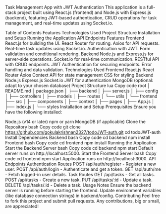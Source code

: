 
Task Management App with JWT Authentication
This application is a full-stack project built using React.js (frontend) and Node.js with Express.js (backend), featuring JWT-based authentication, CRUD operations for task management, and real-time updates using Socket.io.

Table of Contents
Features
Technologies Used
Project Structure
Installation and Setup
Running the Application
API Endpoints
Features
Frontend
React.js for building the UI.
React Router for routing.
Axios for API requests.
Real-time task updates using Socket.io.
Authentication with JWT.
Form validation and conditional rendering.
Backend
Node.js and Express.js for server-side operations.
Socket.io for real-time communication.
RESTful API with CRUD endpoints.
JWT Authentication for securing endpoints.
Error handling and data validation.
Technologies Used
Frontend
React.js
React Router
Axios
Context API for state management
CSS for styling
Backend
Node.js
Express.js
Socket.io
JWT for authentication
MongoDB (optional: adapt to your chosen database)
Project Structure
lua
Copy code
root
│   README.md
│   package.json
│
├── backend
│   ├── server.js
│   ├── config
│   ├── controllers
│   ├── models
│   ├── routes
│   └── utils
│
└── frontend
    ├── src
    │   ├── components
    │   ├── context
    │   ├── pages
    │   ├── App.js
    │   ├── index.js
    │   └── styles
Installation and Setup
Prerequisites
Ensure you have the following installed:

Node.js (v14 or later)
npm or yarn
MongoDB (if applicable)
Clone the Repository
bash
Copy code
git clone https://github.com/gokulakrishnan2327/todoJWT-auth.git
cd todoJWT-auth
Install Dependencies
Backend
bash
Copy code
cd backend
npm install
Frontend
bash
Copy code
cd frontend
npm install
Running the Application
Start the Backend Server
bash
Copy code
cd backend
npm start
Default server runs on http://localhost:5000.
Start the Frontend Server
bash
Copy code
cd frontend
npm start
Application runs on http://localhost:3000.
API Endpoints
Authentication Routes
POST /api/auth/register - Register a new user.
POST /api/auth/login - Authenticate and get a token.
GET /api/auth/me - Fetch logged-in user details.
Task Routes
GET /api/tasks - Get all tasks.
POST /api/tasks - Create a new task.
PUT /api/tasks/:id - Update a task.
DELETE /api/tasks/:id - Delete a task.
Usage Notes
Ensure the backend server is running before starting the frontend.
Update environment variables (like database connection strings) in backend/config.
Contributing
Feel free to fork this project and submit pull requests. Any contributions, big or small, are appreciated!
